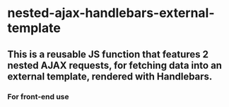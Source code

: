 # nested-ajax-handlebars-external-template
## This is a reusable JS function that features 2 nested AJAX requests, for fetching data into an external template, rendered with Handlebars.
### For front-end use

